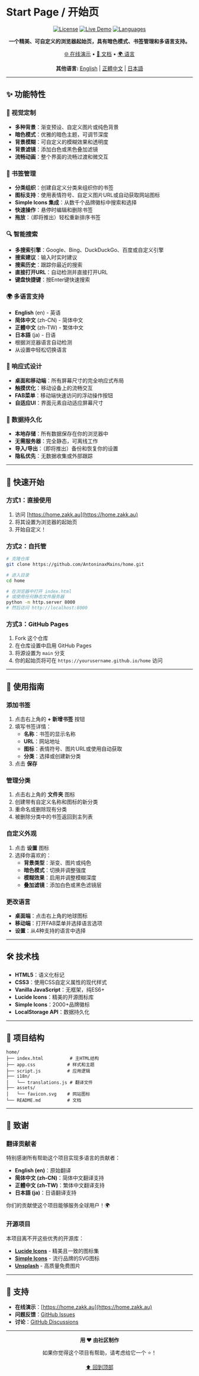 # Start Page / 开始页

<div align="center">

[![License](https://img.shields.io/badge/license-MIT-blue.svg)](LICENSE)
[![Live Demo](https://img.shields.io/badge/demo-在线演示-success.svg)](https://home.zakk.au)
[![Languages](https://img.shields.io/badge/languages-4-brightgreen.svg)](#-多语言支持)

**一个精美、可自定义的浏览器起始页，具有暗色模式、书签管理和多语言支持。**

[🌐 在线演示](https://home.zakk.au) • [📖 文档](#-功能特性) • [🌍 语言](#-多语言支持)

**其他语言:** [English](README.en.md) | [正體中文](README.zh-TW.md) | [日本語](README.ja.md)

</div>

---

## ✨ 功能特性

### 🎨 视觉定制
- **多种背景**：渐变预设、自定义图片或纯色背景
- **暗色模式**：优雅的暗色主题，可调节深度
- **背景模糊**：可自定义的模糊效果和透明度
- **背景滤镜**：添加白色或黑色叠加滤镜
- **流畅动画**：整个界面的流畅过渡和微交互

### 🔖 书签管理
- **分类组织**：创建自定义分类来组织你的书签
- **图标支持**：使用表情符号、自定义图片URL或自动获取网站图标
- **Simple Icons 集成**：从数千个品牌徽标中搜索和选择
- **快速操作**：悬停时编辑和删除书签
- **拖放**：（即将推出）轻松重新排序书签

### 🔍 智能搜索
- **多搜索引擎**：Google、Bing、DuckDuckGo、百度或自定义引擎
- **搜索建议**：输入时实时建议
- **搜索历史**：跟踪你最近的搜索
- **直接打开URL**：自动检测并直接打开URL
- **键盘快捷键**：按Enter键快速搜索

### 🌍 多语言支持
- **English** (en) - 英语
- **简体中文** (zh-CN) - 简体中文
- **正體中文** (zh-TW) - 繁体中文
- **日本語** (ja) - 日语
- 根据浏览器语言自动检测
- 从设置中轻松切换语言

### 📱 响应式设计
- **桌面和移动端**：所有屏幕尺寸的完全响应式布局
- **触摸优化**：移动设备上的流畅交互
- **FAB菜单**：移动端快速访问的浮动操作按钮
- **自适应UI**：界面元素自动适应屏幕尺寸

### 💾 数据持久化
- **本地存储**：所有数据保存在你的浏览器中
- **无需服务器**：完全静态，可离线工作
- **导入/导出**：（即将推出）备份和恢复你的设置
- **隐私优先**：无数据收集或外部跟踪

---

## 🚀 快速开始

### 方式1：直接使用
1. 访问 [https://home.zakk.au](https://home.zakk.au)
2. 将其设置为浏览器的起始页
3. 开始自定义！

### 方式2：自托管
```bash
# 克隆仓库
git clone https://github.com/AntoninaxMains/home.git

# 进入目录
cd home

# 在浏览器中打开 index.html
# 或使用任何静态文件服务器
python -m http.server 8000
# 然后访问 http://localhost:8000
```

### 方式3：GitHub Pages
1. Fork 这个仓库
2. 在仓库设置中启用 GitHub Pages
3. 将源设置为 `main` 分支
4. 你的起始页将可在 `https://yourusername.github.io/home` 访问

---

## 🎯 使用指南

### 添加书签
1. 点击右上角的 **+ 新增书签** 按钮
2. 填写书签详情：
   - **名称**：书签的显示名称
   - **URL**：网站地址
   - **图标**：表情符号、图片URL或使用自动获取
   - **分类**：选择或创建新分类
3. 点击 **保存**

### 管理分类
1. 点击右上角的 **文件夹** 图标
2. 创建带有自定义名称和图标的新分类
3. 重命名或删除现有分类
4. 被删除分类中的书签返回到主列表

### 自定义外观
1. 点击 **设置** 图标
2. 选择你喜欢的：
   - **背景类型**：渐变、图片或纯色
   - **暗色模式**：切换并调整强度
   - **模糊效果**：启用并调整模糊深度
   - **叠加滤镜**：添加白色或黑色滤镜层

### 更改语言
- **桌面端**：点击右上角的地球图标
- **移动端**：打开FAB菜单并选择语言选项
- **设置**：从4种支持的语言中选择

---

## 🛠️ 技术栈

- **HTML5**：语义化标记
- **CSS3**：使用CSS自定义属性的现代样式
- **Vanilla JavaScript**：无框架，纯ES6+
- **Lucide Icons**：精美的开源图标库
- **Simple Icons**：2000+品牌徽标
- **LocalStorage API**：数据持久化

---

## 📁 项目结构

```
home/
├── index.html          # 主HTML结构
├── app.css            # 样式和主题
├── script.js          # 应用逻辑
├── i18n/
│   └── translations.js # 翻译文件
├── assets/
│   └── favicon.svg    # 网站图标
└── README.md          # 文档
```

---

## 🙏 致谢

### 翻译贡献者
特别感谢所有帮助这个项目实现多语言的贡献者：

- **English (en)**：原始翻译
- **简体中文 (zh-CN)**：简体中文翻译支持
- **正體中文 (zh-TW)**：繁体中文翻译支持
- **日本語 (ja)**：日语翻译支持

你们的贡献使这个项目能够服务全球用户！🌍

### 开源项目
本项目离不开这些优秀的开源库：

- [**Lucide Icons**](https://lucide.dev/) - 精美且一致的图标集
- [**Simple Icons**](https://simpleicons.org/) - 流行品牌的SVG图标
- [**Unsplash**](https://unsplash.com/) - 高质量免费图片

---

## 💬 支持

- **在线演示**：[https://home.zakk.au](https://home.zakk.au)
- **问题反馈**：[GitHub Issues](https://github.com/AntoninaxMains/home/issues)
- **讨论**：[GitHub Discussions](https://github.com/AntoninaxMains/home/discussions)

---

<div align="center">

**用 ❤️ 由社区制作**

如果你觉得这个项目有帮助，请考虑给它一个 ⭐️！

[⬆ 回到顶部](#start-page--开始页)

</div>
